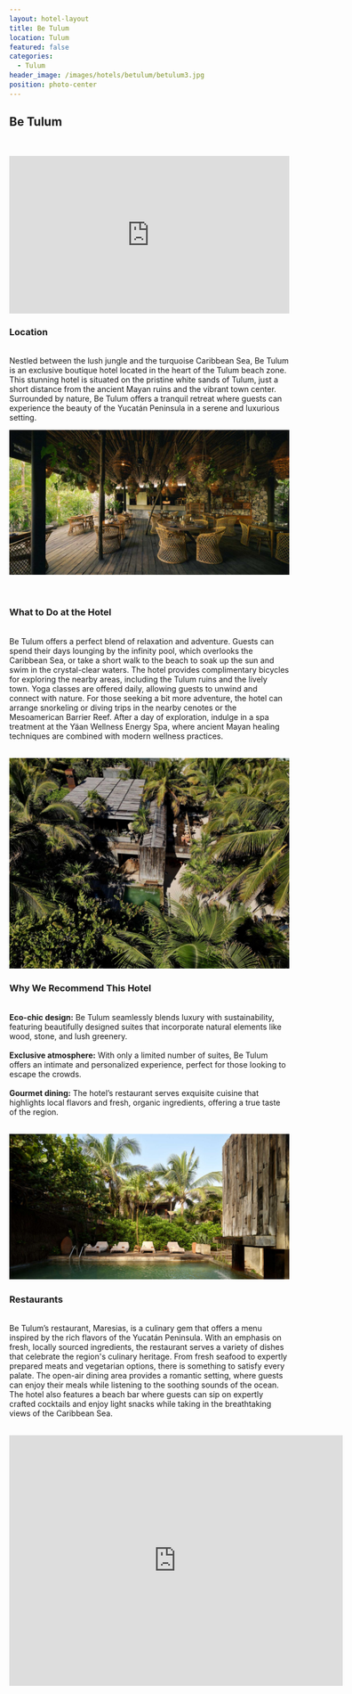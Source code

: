 ```yaml
---
layout: hotel-layout
title: Be Tulum
location: Tulum
featured: false
categories:
  - Tulum
header_image: /images/hotels/betulum/betulum3.jpg
position: photo-center
---
```

## Be Tulum  
&nbsp;  

<style>.embed-container { position: relative; padding-bottom: 56.25%; height: 0; overflow: hidden; max-width: 100%; } .embed-container iframe, .embed-container object, .embed-container embed { position: absolute; top: 0; left: 0; width: 100%; height: 100%; }</style><div class='embed-container'><iframe src='https://www.youtube.com/embed/4q5QeP0JJ8s' frameborder='0' allowfullscreen></iframe></div>

### Location  
&nbsp;  
Nestled between the lush jungle and the turquoise Caribbean Sea, Be Tulum is an exclusive boutique hotel located in the heart of the Tulum beach zone. This stunning hotel is situated on the pristine white sands of Tulum, just a short distance from the ancient Mayan ruins and the vibrant town center. Surrounded by nature, Be Tulum offers a tranquil retreat where guests can experience the beauty of the Yucatán Peninsula in a serene and luxurious setting.  

![](/images/hotels/betulum/betulum1.jpg)


&nbsp;  
### What to Do at the Hotel  
&nbsp;  
Be Tulum offers a perfect blend of relaxation and adventure. Guests can spend their days lounging by the infinity pool, which overlooks the Caribbean Sea, or take a short walk to the beach to soak up the sun and swim in the crystal-clear waters. The hotel provides complimentary bicycles for exploring the nearby areas, including the Tulum ruins and the lively town. Yoga classes are offered daily, allowing guests to unwind and connect with nature. For those seeking a bit more adventure, the hotel can arrange snorkeling or diving trips in the nearby cenotes or the Mesoamerican Barrier Reef. After a day of exploration, indulge in a spa treatment at the Yäan Wellness Energy Spa, where ancient Mayan healing techniques are combined with modern wellness practices.  
&nbsp;  

![](/images/hotels/betulum/betulum2.jpg)

### Why We Recommend This Hotel  
&nbsp;  
**Eco-chic design:** Be Tulum seamlessly blends luxury with sustainability, featuring beautifully designed suites that incorporate natural elements like wood, stone, and lush greenery.  
&nbsp;  
**Exclusive atmosphere:** With only a limited number of suites, Be Tulum offers an intimate and personalized experience, perfect for those looking to escape the crowds.  
&nbsp;  
**Gourmet dining:** The hotel’s restaurant serves exquisite cuisine that highlights local flavors and fresh, organic ingredients, offering a true taste of the region.  
&nbsp;  

![](/images/hotels/betulum/betulum4.jpg)

### Restaurants  
&nbsp;  
Be Tulum’s restaurant, Maresias, is a culinary gem that offers a menu inspired by the rich flavors of the Yucatán Peninsula. With an emphasis on fresh, locally sourced ingredients, the restaurant serves a variety of dishes that celebrate the region's culinary heritage. From fresh seafood to expertly prepared meats and vegetarian options, there is something to satisfy every palate. The open-air dining area provides a romantic setting, where guests can enjoy their meals while listening to the soothing sounds of the ocean. The hotel also features a beach bar where guests can sip on expertly crafted cocktails and enjoy light snacks while taking in the breathtaking views of the Caribbean Sea.  
&nbsp;  

<div class='map-container center'>

<iframe src="https://www.google.com/maps/embed?pb=!1m18!1m12!1m3!1d3745.9372535214147!2d-87.46609292424469!3d20.136665181298778!2m3!1f0!2f0!3f0!3m2!1i1024!2i768!4f13.1!3m3!1m2!1s0x8f4fd0cb15c3b61f%3A0xa7a805cb37f91057!2sBe%20Tulum!5e0!3m2!1ses!2smx!4v1723680045428!5m2!1ses!2smx" width="600" height="450" style="border:0;" allowfullscreen="" loading="lazy" referrerpolicy="no-referrer-when-downgrade"></iframe>

</div>
&nbsp;

